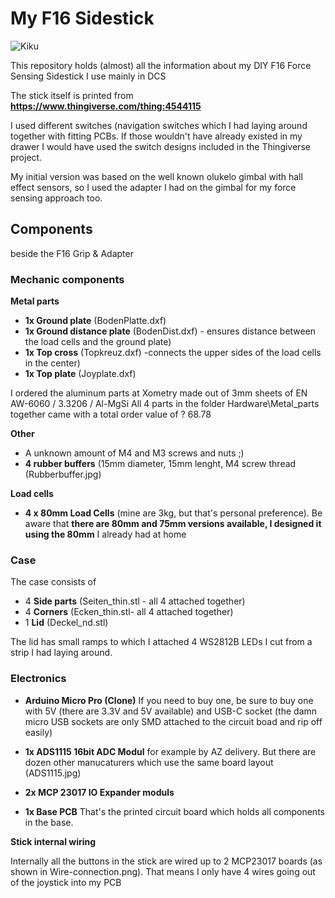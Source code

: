# My F16 Sidestick

![Kiku](JoyStick.jpg)

This repository holds (almost) all the information about my DIY F16 Force Sensing Sidestick I use mainly in DCS

The stick itself is printed from **https://www.thingiverse.com/thing:4544115**

I used different switches (navigation switches which I had laying around together with fitting PCBs. If those wouldn't have already existed in my drawer I would have used the switch designs included in the Thingiverse project.

My initial version was based on the well known olukelo gimbal with hall effect sensors, so I used the adapter I had on the gimbal for my force sensing approach too.

## Components
beside the F16 Grip & Adapter
### Mechanic components
**Metal parts**

* **1x Ground plate** (BodenPlatte.dxf)
* **1x Ground distance plate** (BodenDist.dxf) - ensures distance between the load cells and the ground plate)
* **1x Top cross** (Topkreuz.dxf) -connects the upper sides of the load cells in the center)
* **1x Top plate** (Joyplate.dxf) 

I ordered the aluminum parts at Xometry made out of 3mm sheets of EN AW-6060 / 3.3206 / Al-MgSi
All 4 parts in the folder Hardware\Metal_parts together came with a total order value of ? 68.78

**Other**

* A unknown amount of M4 and M3 screws and nuts ;)
* **4 rubber buffers** (15mm diameter, 15mm lenght, M4 screw thread (Rubberbuffer.jpg)

**Load cells**

* **4 x 80mm Load Cells** (mine are 3kg, but that's personal preference). Be aware that **there are 80mm and 75mm versions available, I designed it using the 80mm** I already had at home 

### Case

The case consists of 
* 4 **Side parts** (Seiten_thin.stl - all 4 attached together)
* 4 **Corners** (Ecken_thin.stl- all 4 attached together)
* 1 **Lid** (Deckel_nd.stl)

The lid has small ramps to which I attached 4 WS2812B LEDs I cut from a strip I had laying around.

### Electronics

* **Arduino Micro Pro (Clone)** If you need to buy one, be sure to buy one with 5V (there are 3.3V and 5V available) and USB-C socket (the damn micro USB sockets are only SMD attached to the circuit boad and rip off easily)

* **1x ADS1115 16bit ADC Modul** for example by AZ delivery. But there are dozen other manucaturers which use the same board layout (ADS1115.jpg)
* **2x MCP 23017 IO Expander moduls**  

* **1x Base PCB** That's the printed circuit board which holds all components in the base. 


**Stick internal wiring**

Internally all the buttons in the stick are wired up to 2 MCP23017 boards (as shown in Wire-connection.png). That means I only have 4 wires going out of the joystick into my PCB



